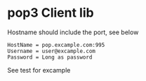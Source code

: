 # pop3 Client lib

Hostname should include the port, see below

	HostName = pop.excample.com:995
	Username = user@excample.com
	Password = Long as password


See test for excample
